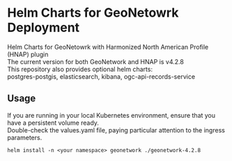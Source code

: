 # Helm Charts for GeoNetowrk Deployment
 Helm Charts for GeoNetowrk with Harmonized North American Profile (HNAP) plugin 
 <br>The current version for both GeoNetwork and HNAP is v4.2.8
 <br>This repository also provides optional helm charts:
 <br>postgres-postgis, elasticsearch, kibana, ogc-api-records-service 

## Usage 
If you are running in your local Kubernetes environment, ensure that you have a persistent volume ready. 
<br>Double-check the values.yaml file, paying particular attention to the ingress parameters.
 ````
helm install -n <your namespace> geonetwork ./geonetwork-4.2.8
 ````

